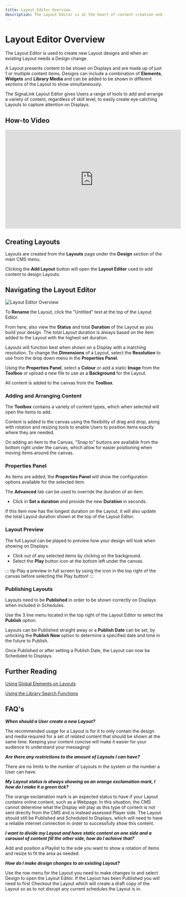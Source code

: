 ```yaml
---
title: Layout Editor Overview
description: The Layout Editor is at the heart of content creation and where your designs come to life
---
```


# Layout Editor Overview

The Layout Editor is used to create new Layout designs and when an existing Layout needs a Design change.

A Layout presents content to be shown on Displays and are made up of just 1 or multiple content items. Designs can include a combination of **Elements**, **Widgets** and **Library Media** and can be added to be shown in different sections of the Layout to show simultaneously.

The SignaLink Layout Editor gives Users a range of tools to add and arrange a variety of content, regardless of skill level, to easily create eye catching Layouts to capture attention on Displays.

## How-to Video

<iframe width="560" height="315" src="https://www.youtube.com/embed/Sh-5b8OJycE" title="How to Create a Layout" frameborder="0" allow="accelerometer; autoplay; clipboard-write; encrypted-media; gyroscope; picture-in-picture" allowfullscreen></iframe>

## Creating Layouts

Layouts are created from the **Layouts** page under the **Design** section of the main CMS menu.

Clicking the **Add Layout** button will open the **Layout Editor** used to add content to design Layouts.

## Navigating the Layout Editor

![Layout Editor Overview](/img/layout_editor_overview_explainer.png)

To **Rename** the Layout, click the "Untitled" text at the top of the Layout Editor.

From here, also view the **Status** and total **Duration** of the Layout as you build your design. The total Layout duration is always based on the item added to the Layout with the highest set duration.

Layouts will function best when shown on a Display with a matching resolution. To change the **Dimensions** of a Layout, select the **Resolution** to use from the drop down menu in the **Properties Panel**.

Using the **Properties Panel**, select a **Colour** or add a static **Image** from the **Toolbox** or upload a new file to use as a **Background** for the Layout.

All content is added to the canvas from the **Toolbox**.

### Adding and Arranging Content

The **Toolbox** contains a variety of content types, which when selected will open the items to add.

Content is added to the canvas using the flexibility of drag and drop, along with rotation and resizing tools to enable Users to position items exactly where they are needed. 

On adding an item to the Canvas, "Snap to" buttons are available from the bottom right under the canvas, which allow for easier positioning when moving items around the canvas.

### Properties Panel

As items are added, the **Properties Panel** will show the configuration options available for the selected item.

The **Advanced** tab can be used to override the duration of an item.

- Click in **Set a duration** and provide the new **Duration** in seconds.

If this item now has the longest duration on the Layout, it will also update the total Layout duration shown at the top of the Layout Editor.

### Layout Preview

The full Layout can be played to preview how your design will look when showing on Displays.

- Click out of any selected items by clicking on the background.
- Select the **Play** button icon at the bottom left under the canvas.

::: tip
Play a preview in full screen by using the icon in the top right of the canvas before selecting the Play button!
:::

### Publishing Layouts

Layouts need to be **Published** in order to be shown correctly on Displays when included in Schedules. 

Use the 3 line menu located in the top right of the Layout Editor to select the **Publish** option.

Layouts can be Published straight away or a **Publish Date** can be set, by unticking the **Publish Now** option to determine a specified date and time in the future to Publish.

Once Published or after setting a Publish Date, the Layout can now be Scheduled to Displays.

## Further Reading

[Using Global Elements on Layouts](using_global_elements.html)

[Using the Library Search Functions](using_library_searches.html)

## FAQ's

***When should a User create a new Layout?***

The recommended usage for a Layout is for it to only contain the design and media required for a set of related content that should be shown at the same time. Keeping your content concise will make it easier for your audience to understand your messaging!

***Are there any restrictions to the amount of Layouts I can have?***

There are no limits to the number of Layouts in the system or the number a User can have.

***My Layout status is always showing as an orange exclamation mark, I how do I make it a green tick?***

The orange exclamation mark is an expected status to have if your Layout contains online content, such as a Webpage. In this situation, the CMS cannot determine what the Display will play as this type of content is not sent directly from the CMS and is instead assessed Player side. The Layout should still be Published and Scheduled to Displays, which will need to have a reliable internet connection in order to successfully show this content.

***I want to divide my Layout and have static content on one side and a carousel of content fill the other side, how do I achieve that?***

Add and position a Playlist to the side you want to show a rotation of items and resize to fit the area as needed.

***How do I make design changes to an existing Layout?***

Use the row menu for the Layout you need to make changes to and select Design to open the Layout Editor. If the Layout has been Published you will need to first Checkout the Layout which will create a draft copy of the Layout so as to not disrupt any current schedules the Layout is in. 